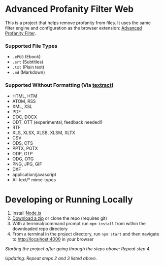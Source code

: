 # Advanced Profanity Filter Web
This is a project that helps remove profanity from files. It uses the same filter engine and configuration as the browser extension: [Advanced Profanity Filter](https://github.com/richardfrost/AdvancedProfanityFilter#advanced-profanity-filter).

### Supported File Types
- `.ePUB` (Ebook)
- `.srt` (Subtitles)
- `.txt` (Plain text)
- `.md` (Markdown)

### Supported Without Formatting (Via [textract](https://www.npmjs.com/package/textract))
- HTML, HTM
- ATOM, RSS
- XML, XSL
- PDF
- DOC, DOCX
- ODT, OTT (experimental, feedback needed!)
- RTF
- XLS, XLSX, XLSB, XLSM, XLTX
- CSV
- ODS, OTS
- PPTX, POTX
- ODP, OTP
- ODG, OTG
- PNG, JPG, GIF
- DXF
- application/javascript
- All text/* mime-types

# Developing or Running Locally
1. Install [Node.js](https://nodejs.org/en/download/)
2. [Download a zip](https://github.com/richardfrost/AdvancedProfanityFilterWeb/archive/master.zip) or clone the repo (requires git)
3. With a terminal/command prompt run `npm install` from within the downloaded repo directory
4. From a terminal in the project directory, run `npm start` and then navigate to [http://localhost:4000](http://localhost:4000) in your browser

_Starting the project after going through the steps above: Repeat step 4._

_Updating: Repeat steps 2 and 3 listed above._
